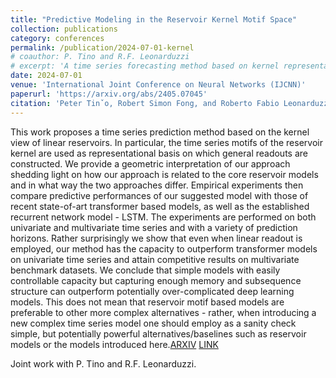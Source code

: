 ```yaml
---
title: "Predictive Modeling in the Reservoir Kernel Motif Space"
collection: publications
category: conferences
permalink: /publication/2024-07-01-kernel
# coauthor: P. Tino and R.F. Leonarduzzi
# excerpt: 'A time series forecasting method based on kernel representation of linear Echo State Networks.'
date: 2024-07-01
venue: 'International Joint Conference on Neural Networks (IJCNN)'
paperurl: 'https://arxiv.org/abs/2405.07045'
citation: 'Peter Tinˇo, Robert Simon Fong, and Roberto Fabio Leonarduzzi. Predictive Modeling in the Reservoir Kernel Motif Space. In 2024 International Joint Conference on Neural Networks (IJCNN), pages 1–8, 2024'
---
```


This work proposes a time series prediction method based on the kernel view of linear reservoirs. In particular, the time series motifs of the reservoir kernel are used as representational basis on which general readouts are constructed. We provide a geometric interpretation of our approach shedding light on how our approach is related to the core reservoir models and in what way the two approaches differ. Empirical experiments then compare predictive performances of our suggested model with those of recent state-of-art transformer based models, as well as the established recurrent network model - LSTM. The experiments are performed on both univariate and multivariate time series and with a variety of prediction horizons. Rather surprisingly we show that even when linear readout is employed, our method has the capacity to outperform transformer models on univariate time series and attain competitive results on multivariate benchmark datasets. We conclude that simple models with easily controllable capacity but capturing enough memory and subsequence structure can outperform potentially over-complicated deep learning models. This does not mean that reservoir motif based models are preferable to other more complex alternatives - rather, when introducing a new complex time series model one should employ as a sanity check simple, but potentially powerful alternatives/baselines such as reservoir models or the models introduced here.[ARXIV](https://arxiv.org/abs/2405.07045) [LINK](https://ieeexplore.ieee.org/abstract/document/10650380)

Joint work with P. Tino and R.F. Leonarduzzi.